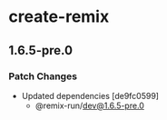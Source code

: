# create-remix

## 1.6.5-pre.0

### Patch Changes

- Updated dependencies [de9fc0599]
  - @remix-run/dev@1.6.5-pre.0
